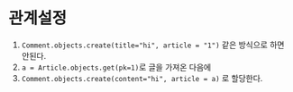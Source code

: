 # 관계설정

1. `Comment.objects.create(title="hi", article = "1")` 같은 방식으로 하면 안된다.
2. `a = Article.objects.get(pk=1)`로 글을 가져온 다음에
3. `Comment.objects.create(content="hi", article = a)` 로 할당한다.